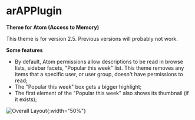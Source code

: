 # arAPPlugin
__Theme for Atom (Access to Memory)__

This theme is for version 2.5. Previous versions will probably not work.

__Some features__

* By default, Atom permissions allow descriptions to be read in browse lists, sidebar facets, "Popular this week" list. This theme removes any items that a specific user, or user group, doesn't have permissions to read;
* The "Popular this week" box gets a bigger highlight;
* The first element of the "Popular this week" also shows its thumbnail (if it exists);

![Overall Layout](http://albertopereira.com/images/atom_1.jpg){:width="50%"}



